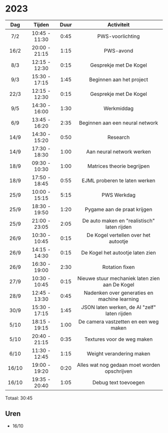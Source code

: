 # 2023

|  Dag  |    Tijden     | Duur |                   Activiteit                   |
|:-----:|:-------------:|:----:|:----------------------------------------------:|
|  7/2  | 10:45 - 11:30 | 0:45 |                PWS-voorlichting                |
| 16/2  | 20:00 - 21:15 | 1:15 |                   PWS-avond                    |
|  8/3  | 12:15 - 12:30 | 0:15 |             Gesprekje met De Kogel             |
|  9/3  | 15:30 - 17:15 | 1:45 |            Beginnen aan het project            |
| 22/3  | 12:15 - 12:30 | 0:15 |             Gesprekje met De Kogel             |
|  9/5  | 14:30 - 16:00 | 1:30 |                   Werkmiddag                   |
|  6/9  | 13:45 - 16:20 | 2:35 |        Beginnen aan een neural network         |
| 14/9  | 14:30 - 15:20 | 0:50 |                    Research                    |
| 14/9  | 17:30 - 18:30 | 1:00 |           Aan neural network werken            |
| 18/9  | 09:30 - 10:30 | 1:00 |           Matrices theorie begrijpen           |
| 18/9  | 17:50 - 18:45 | 0:55 |         EJML proberen te laten werken          |
| 25/9  | 10:00 - 15:15 | 5:15 |                  PWS Werkdag                   |
| 25/9  | 18:30 - 19:50 | 1:20 |          Pygame aan de praat krijgen           |
| 25/9  | 21:00 - 23:05 | 2:05 |  De auto maken en "realistisch" laten rijden   |
| 26/9  | 10:30 - 10:45 | 0:15 |      De Kogel vertellen over het autootje      |
| 26/9  | 14:15 - 14:30 | 0:15 |        De Kogel het autootje laten zien        |
| 26/9  | 16:30 - 19:00 | 2:30 |                 Rotation fixen                 |
| 27/9  | 10:30 - 10:45 | 0:15 | Nieuwe stuur mechaniek laten zien aan De Kogel |
| 28/9  | 12:45 - 13:30 | 0:45 |  Nadenken over generaties en machine learning  |
| 30/9  | 15:30 - 17:15 | 1:45 |  JSON laten werken, de AI "zelf" laten rijden  |
| 5/10  | 18:15 - 19:15 | 1:00 |     De camera vastzetten en een weg maken      |
| 5/10  | 20:40 - 21:15 | 0:35 |           Textures voor de weg maken           |
| 6/10  | 11:30 - 12:45 | 1:15 |            Weight verandering maken            |
| 16/10 | 19:00 - 19:20 | 0:20 |  Alles wat nog gedaan moet worden opschrijven  |
| 16/10 | 19:35 - 20:40 | 1:05 |              Debug text toevoegen              |

Totaal: 30:45


## Uren
- 16/10